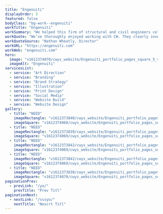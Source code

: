 ```yaml
---
title: "Engenuiti"
displayOrder: 3
featured: false
bodyClass: "bg-work--engenuiti"
workTitle: "Engenuiti"
workSummary: "We helped this firm of structural and civil engineers celebrate their 10th anniversary with new branding and website."
workQuote: "We’ve thoroughly enjoyed working with CW. They clearly invested heavily in developing an excellent understanding of us and our practice, helping us understand our own needs and working with us to develop our brand identity. We’ve been in expert hands throughout whilst enjoying participating fully in their creative process."
workQuoteSource: "Nathan Wheatly, Director"
workURL: "https://engenuiti.com"
workWeb: "engenuiti.com"
hero:
  image: "v1612374070/cwys_website/Engenuiti_portfolio_pages_square_5_vbk0e1"
  imageAlt: "Engenuiti"
servicesList:
  - service: "Art Direction"
  - service: "Branding"
  - service: "Brand Strategy"
  - service: "Illustration"
  - service: "Print Design"
  - service: "Social Media"
  - service: "Website Build"
  - service: "Website Design"
gallery:
  - title: "NEED"
    imageRectangle: "v1612373840/cwys_website/Engenuiti_portfolio_pages_1_bgcufa"
    imageSquare: "v1612374068/cwys_website/Engenuiti_portfolio_pages_square_1_e716rk"
  - title: "NEED"
    imageRectangle: "v1612373839/cwys_website/Engenuiti_portfolio_pages_2_eyradv"
    imageSquare: "v1612374069/cwys_website/Engenuiti_portfolio_pages_square_2_if6e5h"
  - title: "NEED"
    imageRectangle: "v1612373842/cwys_website/Engenuiti_portfolio_pages_3_dsgbhl"
    imageSquare: "v1612374069/cwys_website/Engenuiti_portfolio_pages_square_3_ibtgi4"
  - title: "NEED"
    imageRectangle: "v1612373842/cwys_website/Engenuiti_portfolio_pages_4_mwd7k6"
    imageSquare: "v1612374069/cwys_website/Engenuiti_portfolio_pages_square_4_rvex0n"
  - title: "NEED"
    imageRectangle: "v1612373838/cwys_website/Engenuiti_portfolio_pages_5_cjlcek"
    imageSquare: "v1612374070/cwys_website/Engenuiti_portfolio_pages_square_5_vbk0e1"
paginationPrev:
  - prevLink: "/yo/"
    prevTitle: "Prev Titl"
paginationNext:
  - nextLink: "/sssyo/"
    nextTitle: "Nexcrt Titl"
---
```

